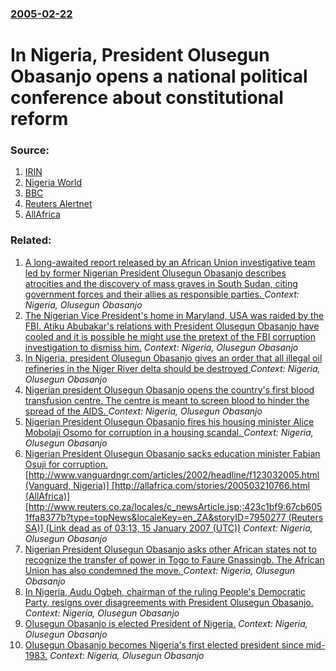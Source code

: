 ### [2005-02-22](/news/2005/02/22/index.md)

#  In Nigeria, President Olusegun Obasanjo opens a national political conference about constitutional reform 




### Source:

1. [IRIN](http://www.irinnews.org/report.asp?ReportID=45666&SelectRegion=West_Africa)
2. [Nigeria World](http://nigeriaworld.com/feature/publication/arowolaju/022005.html)
3. [BBC](http://news.bbc.co.uk/2/hi/africa/4283245.stm)
4. [Reuters Alertnet](http://www.alertnet.org/thenews/newsdesk/IRIN/7736a0b214fc5f889182858479d1797c.htm)
5. [AllAfrica](http://allafrica.com/stories/200502210349.html)

### Related:

1. [A long-awaited report released by an African Union investigative team led by former Nigerian President Olusegun Obasanjo describes atrocities and the discovery of mass graves in South Sudan, citing government forces and their allies as responsible parties. ](/news/2015/10/29/a-long-awaited-report-released-by-an-african-union-investigative-team-led-by-former-nigerian-president-olusegun-obasanjo-describes-atrocitie.md) _Context: Nigeria, Olusegun Obasanjo_
2. [ The Nigerian Vice President's home in Maryland, USA was raided by the FBI. Atiku Abubakar's relations with President Olusegun Obasanjo have cooled and it is possible he might use the pretext of the FBI corruption investigation to dismiss him.](/news/2005/08/29/the-nigerian-vice-president-s-home-in-maryland-usa-was-raided-by-the-fbi-atiku-abubakar-s-relations-with-president-olusegun-obasanjo-have.md) _Context: Nigeria, Olusegun Obasanjo_
3. [ In Nigeria, president Olusegun Obasanjo gives an order that all illegal oil refineries in the Niger River delta should be destroyed ](/news/2005/06/13/in-nigeria-president-olusegun-obasanjo-gives-an-order-that-all-illegal-oil-refineries-in-the-niger-river-delta-should-be-destroyed.md) _Context: Nigeria, Olusegun Obasanjo_
4. [ Nigerian president Olusegun Obasanjo opens the country's first blood transfusion centre. The centre is meant to screen blood to hinder the spread of the AIDS. ](/news/2005/05/12/nigerian-president-olusegun-obasanjo-opens-the-country-s-first-blood-transfusion-centre-the-centre-is-meant-to-screen-blood-to-hinder-the.md) _Context: Nigeria, Olusegun Obasanjo_
5. [ Nigerian President Olusegun Obasanjo fires his housing minister Alice Mobolaji Osomo for corruption in a housing scandal. ](/news/2005/04/4/nigerian-president-olusegun-obasanjo-fires-his-housing-minister-alice-mobolaji-osomo-for-corruption-in-a-housing-scandal.md) _Context: Nigeria, Olusegun Obasanjo_
6. [ Nigerian President Olusegun Obasanjo sacks education minister Fabian Osuji for corruption. [http://www.vanguardngr.com/articles/2002/headline/f123032005.html (Vanguard, Nigeria)] [http://allafrica.com/stories/200503210766.html (AllAfrica)] [http://www.reuters.co.za/locales/c_newsArticle.jsp;:423c1bf9:67cb6051ffa8377b?type=topNews&localeKey=en_ZA&storyID=7950277 (Reuters SA)] (Link dead as of 03:13, 15 January 2007 (UTC))](/news/2005/03/22/nigerian-president-olusegun-obasanjo-sacks-education-minister-fabian-osuji-for-corruption-http-www-vanguardngr-com-articles-2002-headli.md) _Context: Nigeria, Olusegun Obasanjo_
7. [ Nigerian President Olusegun Obasanjo asks other African states not to recognize the transfer of power in Togo to Faure Gnassingb. The African Union has also condemned the move.  ](/news/2005/02/7/nigerian-president-olusegun-obasanjo-asks-other-african-states-not-to-recognize-the-transfer-of-power-in-togo-to-faure-gnassingbe-the-afri.md) _Context: Nigeria, Olusegun Obasanjo_
8. [ In Nigeria, Audu Ogbeh, chairman of the ruling People's Democratic Party, resigns over disagreements with President Olusegun Obasanjo. ](/news/2005/01/11/in-nigeria-audu-ogbeh-chairman-of-the-ruling-people-s-democratic-party-resigns-over-disagreements-with-president-olusegun-obasanjo.md) _Context: Nigeria, Olusegun Obasanjo_
9. [ Olusegun Obasanjo is elected President of Nigeria.](/news/1999/05/31/olusegun-obasanjo-is-elected-president-of-nigeria.md) _Context: Nigeria, Olusegun Obasanjo_
10. [ Olusegun Obasanjo becomes Nigeria's first elected president since mid-1983.](/news/1999/02/27/olusegun-obasanjo-becomes-nigeria-s-first-elected-president-since-mid-1983.md) _Context: Nigeria, Olusegun Obasanjo_
